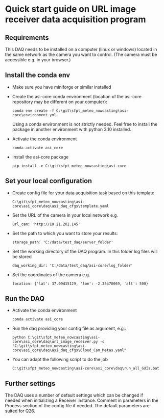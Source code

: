# Quick start guide on URL image receiver data acquisition program

## Requirements

This DAQ needs to be installed on a computer (linux or windows) located in the same network as the 
camera you want to control. (The camera must be accessible e.g. in your browser.)

## Install the conda env

- Make sure you have miniforge or similar installed
- Create the asi-core conda environment (location of the asi-core repository may be different on your computer):
  
    `conda env create -f C:\git\sfpt_meteo_nowcasting\asi-core\environment.yml`

    Using a conda environment is not strictly needed. Feel free to install the package 
    in another environment with python 3.10 installed.

- Activate the conda environment 

  `conda activate asi_core`

- Install the asi-core package

    `pip install -e C:\git\sfpt_meteo_nowcasting\asi-core`


## Set your local configuration

- Create config file for your data acquisition task based on this template

  `C:\git\sfpt_meteo_nowcasting\asi-core\asi_core\daq\asi_daq_cfgs\template.yaml`

- Set the URL of the camera in your local network e.g.

  `url_cam: 'http://10.21.202.145'`

 
- Set the path to which you want to store your results:
 
  `storage_path: 'C:/data/test_daq/server_folder'`


- Set the working directory of the DAQ program. In this folder log files will be stored
 
  `daq_working_dir: 'C:/data/test_daq/asi-core/log_folder'`


- Set the coordinates of the camera e.g.

  `location: {'lat': 37.09415129, 'lon': -2.35478069, 'alt': 500}`



## Run the DAQ

- Activate the conda environment 

  `conda activate asi_core`


- Run the daq providing your config file as argument, e.g.:

  `python C:\git\sfpt_meteo_nowcasting\asi-core\asi_core\daq\url_image_receiver.py -c "C:\git\sfpt_meteo_nowcasting\asi-core\asi_core\daq\asi_daq_cfgs\Cloud_Cam_Metas.yaml"`


- You can adapt the following script to do the job

  `C:\git\sfpt_meteo_nowcasting\asi-core\asi_core\daq\run_all_GUIs.bat`


## Further settings

The DAQ uses a number of default settings which can be changed if needed when initializing a Receiver instance.
Comment in parameters in the Process section of the config file if needed. The default parameters are suited for Q26.
